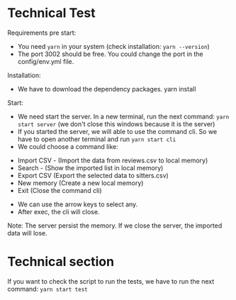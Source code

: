 # Technical Test

Requirements pre start: 
- You need `yarn` in your system (check installation: `yarn --version`)
- The port 3002 should be free. You could change the port in the config/env.yml file.

Installation:
- We have to download the dependency packages. 
yarn install

Start:
- We need start the server. In a new terminal, run the next command:
`yarn start server`
(we don't close this windows because it is the server)
- If you started the server, we will able to use the command cli.
So we have to open another terminal and run `yarn start cli`
- We could choose a command like:
* Import CSV - (Import the data from reviews.csv to local memory)
* Search - (Show the imported list in local memory)
* Export CSV (Export the selected data to sitters.csv)
* New memory (Create a new local memory)
* Exit (Close the command cli)
- We can use the arrow keys to select any.
- After exec, the cli will close.

Note: The server persist the memory. If we close the server, the imported data will lose.

# Technical section
If you want to check the script to run the tests, we have to run the next command:
`yarn start test`